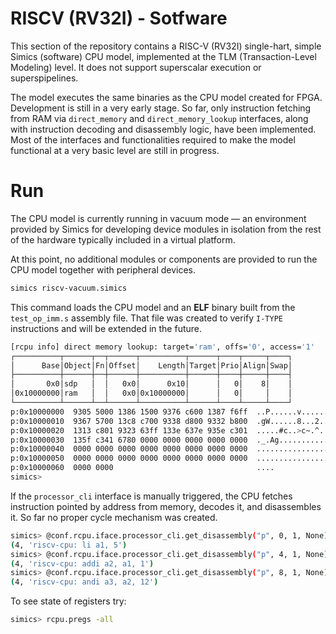 # RISCV (RV32I) - Sotfware
This section of the repository contains a RISC-V (RV32I) single-hart, simple Simics (software) CPU model,
implemented at the TLM (Transaction-Level Modeling) level. It does not support superscalar execution or
superspipelines.

The model executes the same binaries as the CPU model created for FPGA. Development is still in a very
early stage. So far, only instruction fetching from RAM via `direct_memory` and `direct_memory_lookup`
interfaces, along with instruction decoding and disassembly logic, have been implemented. Most of the
interfaces and functionalities required to make the model functional at a very basic level are still
in progress.

# Run
The CPU model is currently running in vacuum mode — an environment provided by Simics for developing
device modules in isolation from the rest of the hardware typically included in a virtual platform.

At this point, no additional modules or components are provided to run the CPU model together with
peripheral devices.

```bash
simics riscv-vacuum.simics
```

This command loads the CPU model and an **ELF** binary built from the `test_op_imm.s` assembly file.
That file was created to verify `I-TYPE` instructions and will be extended in the future.

```bash
[rcpu info] direct memory lookup: target='ram', offs='0', access='1'
┌──────────┬──────┬──┬──────┬──────────┬──────┬────┬─────┬────┐
│      Base│Object│Fn│Offset│    Length│Target│Prio│Align│Swap│
├──────────┼──────┼──┼──────┼──────────┼──────┼────┼─────┼────┤
│       0x0│sdp   │  │   0x0│      0x10│      │   0│    8│    │
│0x10000000│ram   │  │   0x0│0x10000000│      │   0│     │    │
└──────────┴──────┴──┴──────┴──────────┴──────┴────┴─────┴────┘
p:0x10000000  9305 5000 1386 1500 9376 c600 1387 f6ff  ..P......v......
p:0x10000010  9367 5700 13c8 c700 9338 d800 9332 b800  .gW......8...2..
p:0x10000020  1313 c801 9323 63ff 133e 637e 935e c301  .....#c..>c~.^..
p:0x10000030  135f c341 6780 0000 0000 0000 0000 0000  ._.Ag...........
p:0x10000040  0000 0000 0000 0000 0000 0000 0000 0000  ................
p:0x10000050  0000 0000 0000 0000 0000 0000 0000 0000  ................
p:0x10000060  0000 0000                                ....
simics>
```

If the `processor_cli` interface is manually triggered, the CPU fetches instruction pointed by
address from memory, decodes it, and disassembles it. So far no proper cycle mechanism was
created.

```bash
simics> @conf.rcpu.iface.processor_cli.get_disassembly("p", 0, 1, None)
(4, 'riscv-cpu: li a1, 5')
simics> @conf.rcpu.iface.processor_cli.get_disassembly("p", 4, 1, None)
(4, 'riscv-cpu: addi a2, a1, 1')
simics> @conf.rcpu.iface.processor_cli.get_disassembly("p", 8, 1, None)
(4, 'riscv-cpu: andi a3, a2, 12')
```

To see state of registers try:

```bash
simics> rcpu.pregs -all
```
